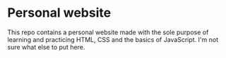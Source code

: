 # Personal website  

This repo contains a personal website made with the sole purpose of learning and practicing HTML, CSS and the basics of JavaScript.
I'm not sure what else to put here.
